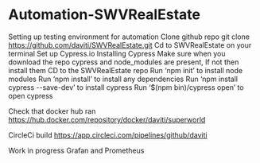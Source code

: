 # Automation-SWVRealEstate
Setting up testing environment for automation
Clone github repo
git clone  https://github.com/daviti/SWVRealEstate.git
Cd to SWVRealEstate on your terminal
Set up Cypress.io Installing Cypress
Make sure when you download the repo cypress and node_modules are present, If not then install them
CD to the SWVRealEstate repo
Run ‘npm init’ to install node modules
Run  ‘npm install’ to install any dependencies
Run ‘npm install cypress --save-dev’ to install cypress
Run  ‘$(npm bin)/cypress open’ to open cypress 

Check that docker hub ran 
https://hub.docker.com/repository/docker/daviti/superworld

CircleCi build https://app.circleci.com/pipelines/github/daviti

Work in progress 
Grafan and Prometheus 
